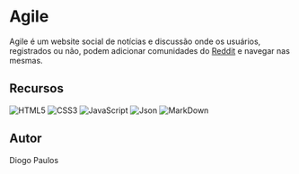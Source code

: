 # Agile
Agile é um website social de notícias e discussão onde os usuários, registrados ou não, podem adicionar comunidades do [Reddit](https://www.reddit.com/) e navegar nas mesmas.

## Recursos
![HTML5][HTML]
![CSS3][CSS]
![JavaScript][JS]
![Json][JSON]
![MarkDown][MD]

## Autor
Diogo Paulos

[HTML]: https://img.shields.io/badge/html-fff?style=for-the-badge&logo=html5&logoColor=orange
[CSS]: https://img.shields.io/badge/css-fff?style=for-the-badge&logo=css3&logoColor=blue
[JS]: https://img.shields.io/badge/javascript-fff?style=for-the-badge&logo=javascript&logoColor=yellow
[JSON]: https://img.shields.io/badge/json-fff?style=for-the-badge&logo=json&logoColor=green
[MD]: https://img.shields.io/badge/markdown-fff?style=for-the-badge&logo=markdown&logoColor=blue